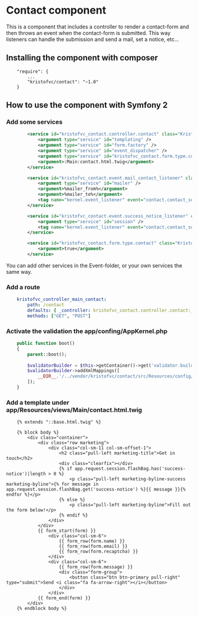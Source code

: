 # Contact component

This is a component that includes a controller to render a contact-form and then throws an event when the contact-form is submitted.
This way listeners can handle the submission and send a mail, set a notice, etc...

## Installing the component with composer

```
    "require": {
        ...
        "kristofvc/contact": "~1.0"
    }
```

## How to use the component with Symfony 2

### Add some services

```xml
        <service id="kristofvc_contact.controller.contact" class="Kristofvc\Contact\Controller\Contact">
            <argument type="service" id="templating" />
            <argument type="service" id="form.factory" />
            <argument type="service" id="event_dispatcher" />
            <argument type="service" id="kristofvc_contact.form.type.contact" />
            <argument>:Main:contact.html.twig</argument>
        </service>

        <service id="kristofvc_contact.event.mail_contact_listener" class="Kristofvc\Contact\Event\Listener\MailContactListener">
            <argument type="service" id="mailer" />
            <argument>%mailer_from%</argument>
            <argument>%mailer_to%</argument>
            <tag name="kernel.event_listener" event="contact.contact_submitted_event" method="sendMail" />
        </service>

        <service id="kristofvc_contact.event.success_notice_listener" class="Kristofvc\Contact\Event\Listener\SuccessNoticeListener" scope="request">
            <argument type="service" id="session" />
            <tag name="kernel.event_listener" event="contact.contact_submitted_event" method="sendSuccessNotice" />
        </service>

        <service id="kristofvc_contact.form.type.contact" class="Kristofvc\Contact\Form\Type\ContactType">
            <argument>true</argument>
        </service>
```

You can add other services in the Event-folder, or your own services the same way.

### Add a route

```yml
    kristofvc_controller_main_contact:
        path: /contact
        defaults: { _controller: kristofvc_contact.controller.contact:__invoke }
        methods: ["GET", "POST"]
```

### Activate the validation the app/confing/AppKernel.php

```php
    public function boot()
    {
        parent::boot();
    
        $validatorBuilder = $this->getContainer()->get('validator.builder');
        $validatorBuilder->addXmlMappings([
            __DIR__.'/../vendor/kristofvc/contact/src/Resources/config/Contact.validation.xml'
        ]);
    }
```

### Add a template under app/Resources/views/Main/contact.html.twig

```twig
    {% extends "::base.html.twig" %}
    
    {% block body %}
        <div class="container">
            <div class="row marketing">
                <div class="col-sm-11 col-sm-offset-1">
                    <h2 class="pull-left marketing-title">Get in touch</h2>
                    <div class="clearfix"></div>
                    {% if app.request.session.flashBag.has('success-notice')|length > 0 %}
                        <p class="pull-left marketing-byline-success marketing-byline">{% for message in app.request.session.flashBag.get('success-notice') %}{{ message }}{% endfor %}</p>
                    {% else %}
                        <p class="pull-left marketing-byline">Fill out the form below!</p>
                    {% endif %}
                </div>
            </div>
            {{ form_start(form) }}
                <div class="col-sm-6">
                    {{ form_row(form.name) }}
                    {{ form_row(form.email) }}
                    {{ form_row(form.recaptcha) }}
                </div>
                <div class="col-sm-6">
                    {{ form_row(form.message) }}
                    <div class="form-group">
                        <button class="btn btn-primary pull-right" type="submit">Send <i class="fa fa-arrow-right"></i></button>
                    </div>
                </div>
            {{ form_end(form) }}
        </div>
    {% endblock body %}
```
